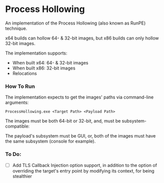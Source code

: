 # Process Hollowing

An implementation of the Process Hollowing (also known as RunPE) technique.

x64 builds can hollow 64- & 32-bit images, but x86 builds can only hollow 32-bit images.

The implementation supports:

* When built x64: 64- & 32-bit images
* When built x86: 32-bit images
* Relocations

### How To Run

The implementation expects to get the images' paths via command-line arguments:

`ProcessHollowing.exe <Target Path> <Payload Path>`

The images must be both 64-bit or 32-bit, and, must be subsystem-compatible:

The payload's subsystem must be GUI, or, both of the images must have the same subsystem (console for example).





### To Do:



- [ ] Add TLS Callback Injection option support, in addition to the option of overriding the target's entry point by modifying its context, for being stealthier


